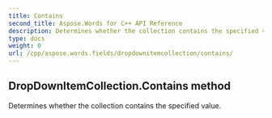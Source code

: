 ```yaml
---
title: Contains
second_title: Aspose.Words for C++ API Reference
description: Determines whether the collection contains the specified value. 
type: docs
weight: 0
url: /cpp/aspose.words.fields/dropdownitemcollection/contains/
---
```

## DropDownItemCollection.Contains method


Determines whether the collection contains the specified value.

